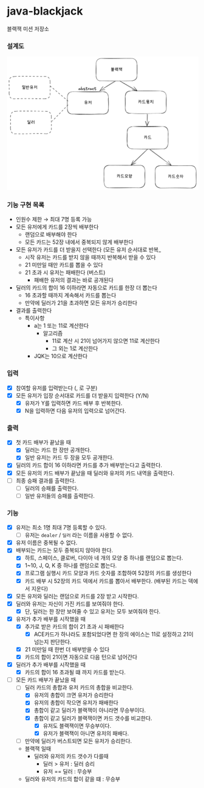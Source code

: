 # java-blackjack

블랙잭 미션 저장소

### 설계도

![img_1.png](img_1.png)

### 기능 구현 목록

- 인원수 제한 → 최대 7명 등록 가능
- 모든 유저에게 카드를 2장씩 배부한다
    - 랜덤으로 배부해야 한다
    - 모든 카드는 52장 내에서 중복되지 않게 배부한다
- 모든 유저가 카드를 더 받을지 선택한다 (모든 유저 순서대로 반복_
    - 시작 유저는 카드를 받지 않을 때까지 반복해서 받을 수 있다
    - 21 미만일 때만 카드를 뽑을 수 있다
    - 21 초과 시 유저는 패배한다 (버스트)
        - 패배한 유저의 결과는 바로 공개된다
- 딜러의 카드의 합이 16 이하라면 자동으로 카드를 한장 더 뽑는다
    - 16 초과할 때까지 계속해서 카드를 뽑는다
    - 만약에 딜러가 21을 초과하면 모든 유저가 승리한다
- 결과를 출력한다
    - 특이사항
        - a는 1 또는 11로 계산한다
            - 알고리즘
                - 11로 계산 시 21이 넘어가지 않으면 11로 계산한다
                - 그 외는 1로 계산한다
        - JQK는 10으로 계산한다

### 입력

- [x] 참여할 유저를 입력받는다 (, 로 구분)
- [x] 모든 유저가 입장 순서대로 카드를 더 받을지 입력한다 (Y/N)
    - [x] 유저가 Y를 입력하면 카드 배부 후 반복한다.
    - [x] N을 입력하면 다음 유저의 입력으로 넘어간다.

### 출력

- [x] 첫 카드 배부가 끝났을 때
    - [x] 딜러는 카드 한 장만 공개한다.
    - [x] 일반 유저는 카드 두 장을 모두 공개한다.
- [x] 딜러의 카드 합이 16 이하라면 카드를 추가 배부받는다고 출력한다.
- [x] 모든 유저의 카드 배부가 끝났을 때 딜러와 유저의 카드 내역을 출력한다.
- [ ] 최종 승패 결과를 출력한다.
    - [ ] 딜러의 승패를 출력한다.
    - [ ] 일반 유저들의 승패를 출력한다.

### 기능

- [x] 유저는 최소 1명 최대 7명 등록할 수 있다.
    - [ ] 유저는 `dealer` / `딜러` 라는 이름을 사용할 수 없다.
- [x] 유저 이름은 중복될 수 없다.
- [x] 배부되는 카드는 모두 중복되지 않아야 한다.
    - [x] 하트, 스페이스, 클로버, 다이아 네 개의 모양 중 하나를 랜덤으로 뽑는다.
    - [x] 1~10, J, Q, K 중 하나를 랜덤으로 뽑는다.
    - [x] 프로그램 실행시 카드 모양과 카드 숫자를 조합하여 52장의 카드를 생성한다
    - [x] 카드 배부 시 52장의 카드 덱에서 카드를 뽑아서 배부한다. (배부된 카드는 덱에서 지운다)
- [x] 모든 유저와 딜러는 랜덤으로 카드를 2장 받고 시작한다.
- [x] 딜러와 유저는 자신이 가진 카드를 보여줘야 한다.
    - [x] 단, 딜러는 한 장만 보여줄 수 있고 유저는 모두 보여줘야 한다.
- [x] 유저가 추가 배부를 시작했을 때
    - [x] 추가로 받은 카드의 합이 21 초과 시 패배한다
        - [x] ACE카드가 하나라도 포함되었다면 한 장의 에이스는 11로 설정하고 21이 넘는지 판단한다.
    - [x] 21 미만일 때 한번 더 배부받을 수 있다
    - [x] 카드의 합이 21이면 자동으로 다음 턴으로 넘어간다
- [x] 딜러가 추가 배부를 시작했을 때
    - [x] 카드의 합이 16 초과될 떄 까지 카드를 받는다.
- [ ] 모든 카드 배부가 끝났을 때
    - [ ] 딜러 카드의 총합과 유저 카드의 총합을 비교한다.
        - [x] 유저의 총합이 크면 유저가 승리한다
        - [x] 유저의 총합이 작으면 유저가 패배한다
        - [x] 총합이 같고 딜러가 블랙잭이 아니라면 무승부이다.
        - [x] 총합이 같고 딜러가 블랙잭이면 카드 갯수를 비교한다.
            - [x] 유저도 블랙잭이면 무승부이다.
            - [x] 유저가 블랙잭이 아니면 유저의 패배다.
    - [ ] 만약에 딜러가 버스트되면 모든 유저가 승리한다.

    - 블랙잭 일때
        - 딜러와 유저의 카드 갯수가 다를때
            - 딜러 > 유저 : 딜러 승리
            - 유저 == 딜러 : 무승부
    - 딜러와 유저의 카드의 합이 같을 떄 : 무승부
    

  